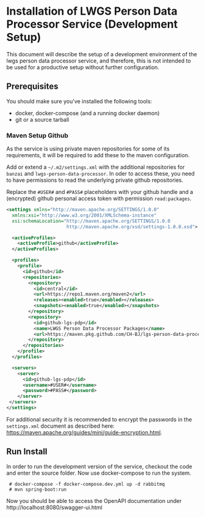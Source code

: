 # Installation of LWGS Person Data Processor Service (Development Setup)

This document will describe the setup of a development environment of the lwgs person data processor 
service, and therefore, this is not intended to be used for a productive setup without further
configuration.

## Prerequisites

You should make sure you've installed the following tools:
* docker, docker-compose (and a running docker daemon)
* git or a source tarball

### Maven Setup Github

As the service is using private maven repositories for some of its requirements, it will be
required to add these to the maven configuration.

Add or extend a `~/.m2/settings.xml` with the additional repositories for `banzai` and `lwgs-person-data-processor`.
In oder to access these, you need to have permissions to read the underlying private github repositories. 

Replace the `#USER#` and `#PASS#` placeholders with your github handle and a (encrypted) github
personal access token with permission `read:packages`.

```xml
<settings xmlns="http://maven.apache.org/SETTINGS/1.0.0"
  xmlns:xsi="http://www.w3.org/2001/XMLSchema-instance"
  xsi:schemaLocation="http://maven.apache.org/SETTINGS/1.0.0
                      http://maven.apache.org/xsd/settings-1.0.0.xsd">

  <activeProfiles>
    <activeProfile>github</activeProfile>
  </activeProfiles>

  <profiles>
    <profile>
      <id>github</id>
      <repositories>
        <repository>
          <id>central</id>
          <url>https://repo1.maven.org/maven2</url>
          <releases><enabled>true</enabled></releases>
          <snapshots><enabled>true</enabled></snapshots>
        </repository>
        <repository>
          <id>github-lgs-pdp</id>
          <name>LWGS Person Data Processor Packages</name>
          <url>https://maven.pkg.github.com/CH-BJ/lgs-person-data-processor</url>
        </repository>
      </repositories>
    </profile>
  </profiles>

  <servers>
    <server>
      <id>github-lgs-pdp</id>
      <username>#USER#</username>
      <password>#PASS#</password>
    </server>
 </servers>
</settings>
```

For additional security it is recommended to encrypt the passwords in the `settings.xml` document
as described here: https://maven.apache.org/guides/mini/guide-encryption.html.

## Run Install
In order to run the development version of the service, checkout the code and enter the source folder.
Now use docker-compose to run the system.
```
 # docker-compose -f docker-compose.dev.yml up -d rabbitmq
 # mvn spring-boot:run
```

Now you should be able to access the OpenAPI documentation under http://localhost:8080/swagger-ui.html